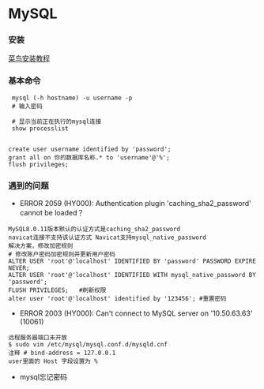# MySQL

### 安装
[菜鸟安装教程](https://www.runoob.com/w3cnote/windows10-mysql-installer.html)



### 基本命令

```shell
 mysql (-h hostname) -u username -p 
 # 输入密码

 # 显示当前正在执行的mysql连接
 show processlist
 
 
create user username identified by 'password'; 
grant all on 你的数据库名称.* to 'username'@'%'; 
flush privileges;
```

### 遇到的问题
- ERROR 2059 (HY000): Authentication plugin 'caching_sha2_password' cannot be loaded？
```shell
MySQL8.0.11版本默认的认证方式是caching_sha2_password 
navicat连接不支持该认证方式 Navicat支持mysql_native_password
解决方案，修改加密规则
# 修改账户密码加密规则并更新用户密码
ALTER USER 'root'@'localhost' IDENTIFIED BY 'password' PASSWORD EXPIRE NEVER;
ALTER USER 'root'@'localhost' IDENTIFIED WITH mysql_native_password BY 'password'; 
FLUSH PRIVILEGES;   #刷新权限 
alter user 'root'@'localhost' identified by '123456'; #重置密码
```

- ERROR 2003 (HY000): Can't connect to MySQL server on '10.50.63.63' (10061)
```shell
远程服务器端口未开放
$ sudo vim /etc/mysql/mysql.conf.d/mysqld.cnf
注释 # bind-address = 127.0.0.1
user里面的 Host 字段设置为 %
```

- mysql忘记密码